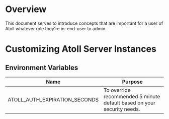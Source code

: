 Overview
========

This document serves to introduce concepts that are important for a user of Atoll whatever role they're in: end-user to admin.

Customizing Atoll Server Instances
==================================

Environment Variables
---------------------

| Name                          | Purpose                                                                |
|-------------------------------|------------------------------------------------------------------------|
| ATOLL_AUTH_EXPIRATION_SECONDS | To override recommended 5 minute default based on your security needs. |
